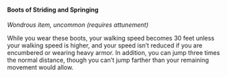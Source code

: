 #### Boots of Striding and Springing
<!-- TODO Tag this magical item -->
<!-- markdownlint-disable-next-line no-emphasis-as-heading -->
_Wondrous item, uncommon (requires attunement)_

While you wear these boots, your walking speed becomes 30 feet unless your walking speed is higher, and your speed isn’t reduced if you are encumbered or wearing heavy armor.
In addition, you can jump three times the normal distance, though you can’t jump farther than your remaining movement would allow.
